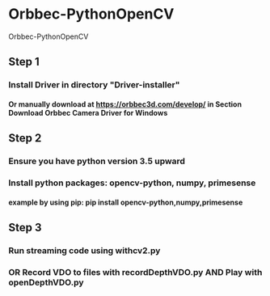 # Orbbec-PythonOpenCV
Orbbec-PythonOpenCV
## Step 1
### Install Driver in directory "Driver-installer"
#### Or manually download at https://orbbec3d.com/develop/ in Section Download Orbbec Camera Driver for Windows
## Step 2
### Ensure you have python version 3.5 upward
### Install python packages: opencv-python, numpy, primesense
#### example by using pip: pip install opencv-python,numpy,primesense
## Step 3
### Run streaming code using withcv2.py
### OR Record VDO to files with recordDepthVDO.py AND Play with openDepthVDO.py
